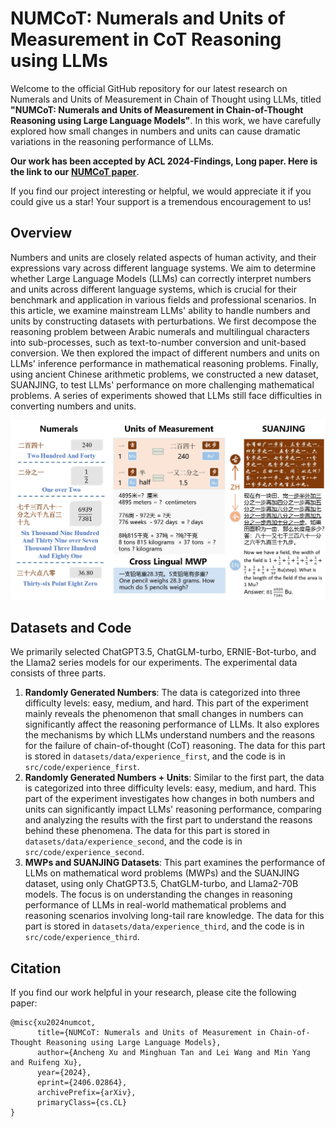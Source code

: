 # NUMCoT: Numerals and Units of Measurement in CoT Reasoning using LLMs

Welcome to the official GitHub repository for our latest research on Numerals and Units of Measurement in Chain of Thought using LLMs, titled **"NUMCoT: Numerals and Units of Measurement in Chain-of-Thought Reasoning using Large Language Models"**. In this work, we have carefully explored how small changes in numbers and units can cause dramatic variations in the reasoning performance of LLMs.

**Our work has been accepted by ACL 2024-Findings, Long paper. Here is the link to our** <a href="https://arxiv.org/abs/2406.02864">**NUMCoT paper**</a>.  

If you find our project interesting or helpful, we would appreciate it if you could give us a star! Your support is a tremendous encouragement to us! 

## Overview

Numbers and units are closely related aspects of human activity, and their expressions vary across different language systems. We aim to determine whether Large Language Models (LLMs) can correctly interpret numbers and units across different language systems, which is crucial for their benchmark and application in various fields and professional scenarios.  In this article, we examine mainstream LLMs' ability to handle numbers and units by constructing datasets with perturbations. We first decompose the reasoning problem between Arabic numerals and multilingual characters into sub-processes, such as text-to-number conversion and unit-based conversion. We then explored the impact of different numbers and units on LLMs' inference performance in mathematical reasoning problems. Finally, using ancient Chinese arithmetic problems, we constructed a new dataset, SUANJING, to test LLMs' performance on more challenging mathematical problems.  A series of experiments showed that LLMs still face difficulties in converting numbers and units.

<img src="img/overview.jpg"/>

## Datasets and Code

We primarily selected ChatGPT3.5, ChatGLM-turbo, ERNIE-Bot-turbo, and the Llama2 series models for our experiments. The experimental data consists of three parts.

1. **Randomly Generated Numbers**: The data is categorized into three difficulty levels: easy, medium, and hard. This part of the experiment mainly reveals the phenomenon that small changes in numbers can significantly affect the reasoning performance of LLMs. It also explores the mechanisms by which LLMs understand numbers and the reasons for the failure of chain-of-thought (CoT) reasoning. The data for this part is stored in `datasets/data/experience_first`, and the code is in `src/code/experience_first`.
2. **Randomly Generated Numbers + Units**: Similar to the first part, the data is categorized into three difficulty levels: easy, medium, and hard. This part of the experiment investigates how changes in both numbers and units can significantly impact LLMs' reasoning performance, comparing and analyzing the results with the first part to understand the reasons behind these phenomena. The data for this part is stored in `datasets/data/experience_second`, and the code is in `src/code/experience_second`.
3. **MWPs and SUANJING Datasets**: This part examines the performance of LLMs on mathematical word problems (MWPs) and the SUANJING dataset, using only ChatGPT3.5, ChatGLM-turbo, and Llama2-70B models. The focus is on understanding the changes in reasoning performance of LLMs in real-world mathematical problems and reasoning scenarios involving long-tail rare knowledge. The data for this part is stored in `datasets/data/experience_third`, and the code is in `src/code/experience_third`.

## Citation

If you find our work helpful in your research, please cite the following paper:

```
@misc{xu2024numcot,
      title={NUMCoT: Numerals and Units of Measurement in Chain-of-Thought Reasoning using Large Language Models}, 
      author={Ancheng Xu and Minghuan Tan and Lei Wang and Min Yang and Ruifeng Xu},
      year={2024},
      eprint={2406.02864},
      archivePrefix={arXiv},
      primaryClass={cs.CL}
}
```
